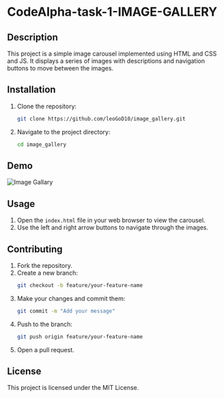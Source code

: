 # CodeAlpha-task-1-IMAGE-GALLERY

## Description
This project is a simple image carousel implemented using HTML and CSS and JS. It displays a series of images with descriptions and navigation buttons to move between the images.

## Installation
1. Clone the repository:
    ```sh
    git clone https://github.com/leoGoD10/image_gallery.git
    ```
2. Navigate to the project directory:
    ```sh
    cd image_gallery
    ```
<h2>Demo</h2>

<img src="https://media.licdn.com/dms/image/v2/D4E22AQFRLy1Q0Rna9A/feedshare-shrink_2048_1536/feedshare-shrink_2048_1536/0/1724168938127?e=1729123200&v=beta&t=nk7pWQUXXxnmXe4duJctrEBNeN_BXRKgkO0P0sE5mmc" alt="Image Gallary">

## Usage
1. Open the `index.html` file in your web browser to view the carousel.
2. Use the left and right arrow buttons to navigate through the images.

## Contributing
1. Fork the repository.
2. Create a new branch:
    ```sh
    git checkout -b feature/your-feature-name
    ```
3. Make your changes and commit them:
    ```sh
    git commit -m "Add your message"
    ```
4. Push to the branch:
    ```sh
    git push origin feature/your-feature-name
    ```
5. Open a pull request.

## License
This project is licensed under the MIT License.
